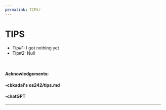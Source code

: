 ```yaml
---
permalink: TIPS/
---
```


# TIPS

- Tip#1: I got nothing yet
- Tip#2: Null

<br>

#### Acknowledgements:

#### -cbkadal's os242/tips.md

#### -chatGPT

<hr>
